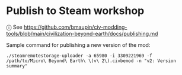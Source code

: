 # Publish to Steam workshop

ⓘ See https://github.com/bmaupin/civ-modding-tools/blob/main/civilization-beyond-earth/docs/publishing.md

Sample command for publishing a new version of the mod:

```
./steamremotestorage-uploader -a 65980 -i 3309221969 -f /path/to/Micro\ Beyond\ Earth\ \(v\ 2\).civbemod -n "v2: Version summary"
```
